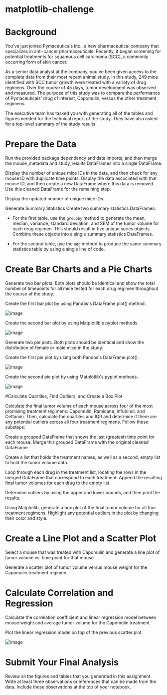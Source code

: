 # matplotlib-challenge

# Background
You've just  joined Pymaceuticals Inc., a new pharmaceutical company that specializes in anti-cancer pharmaceuticals. Recently, it began screening for potential treatments for squamous cell carcinoma (SCC), a commonly occurring form of skin cancer.

As a senior data analyst at the company, you've been given access to the complete data from their most recent animal study. In this study, 249 mice identified with SCC tumor growth were treated with a variety of drug regimens. Over the course of 45 days, tumor development was observed and measured. The purpose of this study was to compare the performance of Pymaceuticals' drug of interest, Capomulin, versus the other treatment regimens.

The executive team has tasked you with generating all of the tables and figures needed for the technical report of the study. They have also asked for a top-level summary of the study results.

# Prepare the Data


Run the provided package dependency and data imports, and then merge the mouse_metadata and study_results DataFrames into a single DataFrame.


Display the number of unique mice IDs in the data, and then check for any mouse ID with duplicate time points. Display the data associated with that mouse ID, and then create a new DataFrame where this data is removed. Use this cleaned DataFrame for the remaining step.


Display the updated number of unique mice IDs.



Generate Summary Statistics
Create two summary statistics DataFrames:

* For the first table, use the `groupby` method to generate the mean, median, variance, standard deviation, and SEM of the tumor volume for each drug regimen. This should result in five unique series objects. Combine these objects into a single summary statistics DataFrames.

* For the second table, use the `agg` method to produce the same summary statistics table by using a single line of code.



# Create Bar Charts and a Pie Charts


Generate two bar plots. Both plots should be identical and show the total number of timepoints for all mice tested for each drug regimen throughout the course of the study.


Create the first bar plot by using Pandas's DataFrame.plot() method.

![image](https://user-images.githubusercontent.com/105513598/226959104-1f62bdc3-46aa-409c-8f11-7128b664a013.png)

Create the second bar plot by using Matplotlib's pyplot methods.

![image](https://user-images.githubusercontent.com/105513598/226959212-54d8c548-ba9b-4ff4-84ac-affe36672f9c.png)


Generate two pie plots. Both plots should be identical and show the distribution of female or male mice in the study.


Create the first pie plot by using both Pandas's DataFrame.plot().

![image](https://user-images.githubusercontent.com/105513598/226959312-26983bfb-5fec-4e9e-98f9-60a82041a854.png)

Create the second pie plot by using Matplotlib's pyplot methods.

![image](https://user-images.githubusercontent.com/105513598/226959403-c665ae5d-59bc-4a34-894d-bc141c77fd2c.png)



#Calculate Quartiles, Find Outliers, and Create a Box Plot


Calculate the final tumor volume of each mouse across four of the most promising treatment regimens: Capomulin, Ramicane, Infubinol, and Ceftamin. Then, calculate the quartiles and IQR and determine if there are any potential outliers across all four treatment regimens. Follow these substeps:


Create a grouped DataFrame that shows the last (greatest) time point for each mouse. Merge this grouped DataFrame with the original cleaned DataFrame.


Create a list that holds the treatment names, as well as a second, empty list to hold the tumor volume data.


Loop through each drug in the treatment list, locating the rows in the merged DataFrame that correspond to each treatment. Append the resulting final tumor volumes for each drug to the empty list.


Determine outliers by using the upper and lower bounds, and then print the results.




Using Matplotlib, generate a box plot of the final tumor volume for all four treatment regimens. Highlight any potential outliers in the plot by changing their color and style.



# Create a Line Plot and a Scatter Plot


Select a mouse that was treated with Capomulin and generate a line plot of tumor volume vs. time point for that mouse.


Generate a scatter plot of tumor volume versus mouse weight for the Capomulin treatment regimen.



# Calculate Correlation and Regression


Calculate the correlation coefficient and linear regression model between mouse weight and average tumor volume for the Capomulin treatment.


Plot the linear regression model on top of the previous scatter plot.

![image](https://user-images.githubusercontent.com/105513598/226959689-5c1fbd59-7e5a-4094-9a24-6b5b02067741.png)

# Submit Your Final Analysis
Review all the figures and tables that you generated in this assignment. Write at least three observations or inferences that can be made from the data. Include these observations at the top of your notebook.
